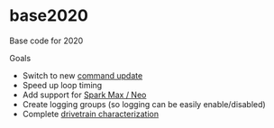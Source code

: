 # base2020
Base code for 2020

Goals
* Switch to new [command update](https://www.chiefdelphi.com/t/command-framework-rewrite-early-access/359418)
* Speed up loop timing
* Add support for [Spark Max / Neo](http://www.revrobotics.com/sparkmax-software/)
* Create logging groups (so logging can be easily enable/disabled)
* Complete [drivetrain characterization](https://www.chiefdelphi.com/t/paper-frc-drivetrain-characterization/160915)

